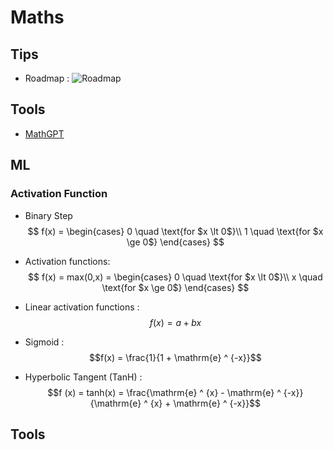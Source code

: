 # Maths

## Tips

- Roadmap :
  ![Roadmap](Roadmap.png)

## Tools
- [MathGPT]([https://](https://math-gpt.org))

## ML

### Activation Function
- Binary Step
  $$
    f(x) =
    \begin{cases}
    0 \quad \text{for $x \lt 0$}\\ 
    1 \quad \text{for $x \ge 0$} 
    \end{cases}    
  $$
- Activation functions:
  $$
    f(x) = max(0,x) =
    \begin{cases}
    0 \quad \text{for $x \lt 0$}\\ 
    x \quad \text{for $x \ge 0$} 
    \end{cases}
  $$

- Linear activation functions : 
  $$f(x) = a + bx$$
- Sigmoid :
  $$f(x) = \frac{1}{1 + \mathrm{e} ^ {-x}}$$
- Hyperbolic Tangent (TanH) :
  $$f (x) = tanh(x) =  \frac{\mathrm{e} ^ {x} - \mathrm{e} ^ {-x}}{\mathrm{e} ^ {x} + \mathrm{e} ^ {-x}}$$


## Tools
